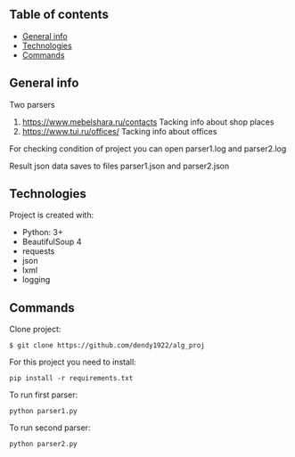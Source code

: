 
## Table of contents
* [General info](#general-info)
* [Technologies](#technologies)
* [Commands](#commands)


## General info

Two parsers
1) https://www.mebelshara.ru/contacts
Tacking info about shop places
2) https://www.tui.ru/offices/
Tacking info about offices

For checking condition of project you can open parser1.log and parser2.log

Result json data saves to files parser1.json and parser2.json 


## Technologies
Project is created with:
* Python: 3+
* BeautifulSoup 4
* requests
* json
* lxml
* logging


## Commands
Clone project:

    $ git clone https://github.com/dendy1922/alg_proj

For this project you need to install:

    pip install -r requirements.txt
    
To run first parser:
    
    python parser1.py

To run second parser:
    
    python parser2.py
    


